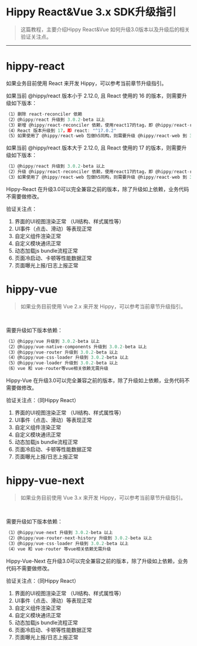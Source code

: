 # Hippy React&Vue 3.x SDK升级指引

> 这篇教程，主要介绍Hippy React&Vue 如何升级3.0版本以及升级后的相关验证关注点。

---

# hippy-react

如果业务目前使用 React 来开发 Hippy，可以参考当前章节升级指引。
</br>

如果当前 @hippy/react 版本小于 2.12.0, 且 React 使用的 16 的版本，则需要升级如下版本：

``` javascript
（1）删除 react-reconciler 依赖
（2）@hippy/react 升级到 3.0.2-beta 以上
（3）新增 @hippy/react-reconciler 依赖，使用react17的tag，即 @hippy/react-reconciler: react17
（4）React 版本升级到 17，即 react: "^17.0.2"
（5）如果使用了 @hippy/react-web 包做h5同构，则需要升级 @hippy/react-web 到 3.0.2-beta 以上
```

如果当前 @hippy/react 版本大于 2.12.0, 且 React 使用的 17 的版本，则需要升级如下版本：

``` javascript
（1）@hippy/react 升级到 3.0.2-beta 以上
（2）升级 @hippy/react-reconciler 依赖，使用react17的tag，即 @hippy/react-reconciler: react17
（3）如果使用了 @hippy/react-web 包做h5同构，则需要升级 @hippy/react-web 到 3.0.2-beta 以上
```

Hippy-React 在升级3.0可以完全兼容之前的版本，除了升级如上依赖，业务代码不需要做修改。

验证关注点：

1. 界面的UI视图渲染正常 （UI结构、样式属性等）
2. UI事件（点击、滑动）等表现正常
3. 自定义组件渲染正常
4. 自定义模块通讯正常
5. 动态加载js bundle流程正常
6. 页面冷启动、卡顿等性能数据正常
7. 页面曝光上报/日志上报正常

# hippy-vue

>如果业务目前使用 Vue 2.x 来开发 Hippy，可以参考当前章节升级指引。
</br>

需要升级如下版本依赖：

``` javascript
（1）@hippy/vue 升级到 3.0.2-beta 以上
（2）@hippy/vue-native-components 升级到 3.0.2-beta 以上
（3）@hippy/vue-router 升级到 3.0.2-beta 以上
（4）@hippy/vue-css-loader 升级到 3.0.2-beta 以上
（5）@hippy/vue-loader 升级到 3.0.2-beta 以上
（6）vue 和 vue-router等vue相关依赖无需升级
```

Hippy-Vue 在升级3.0可以完全兼容之前的版本，除了升级如上依赖，业务代码不需要做修改。

验证关注点：（同Hippy React）

1. 界面的UI视图渲染正常 （UI结构、样式属性等）
2. UI事件（点击、滑动）等表现正常
3. 自定义组件渲染正常
4. 自定义模块通讯正常
5. 动态加载js bundle流程正常
6. 页面冷启动、卡顿等性能数据正常
7. 页面曝光上报/日志上报正常

# hippy-vue-next

>如果业务目前使用 Vue 3.x 来开发 Hippy，可以参考当前章节升级指引。
</br>

需要升级如下版本依赖：

``` javascript
（1）@hippy/vue-next 升级到 3.0.2-beta 以上
（2）@hippy/vue-router-next-history 升级到 3.0.2-beta 以上
（3）@hippy/vue-css-loader 升级到 3.0.2-beta 以上
（4）vue 和 vue-router 等vue相关依赖无需升级
```

Hippy-Vue-Next 在升级3.0可以完全兼容之前的版本，除了升级如上依赖，业务代码不需要做修改。

验证关注点：（同Hippy React）

1. 界面的UI视图渲染正常 （UI结构、样式属性等）
2. UI事件（点击、滑动）等表现正常
3. 自定义组件渲染正常
4. 自定义模块通讯正常
5. 动态加载js bundle流程正常
6. 页面冷启动、卡顿等性能数据正常
7. 页面曝光上报/日志上报正常
